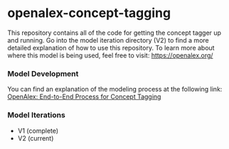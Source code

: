 # openalex-concept-tagging

This repository contains all of the code for getting the concept tagger up and running. Go into the model iteration directory (V2) to find a more detailed explanation of how to use this repository. To learn more about where this model is being used, feel free to visit: https://openalex.org/

### Model Development
You can find an explanation of the modeling process at the following link:
[OpenAlex: End-to-End Process for Concept Tagging](https://docs.google.com/document/d/1q3jBlEexskCZaSafFDMEEY3naTeyd7GS/edit?usp=sharing&ouid=112616748913247881031&rtpof=true&sd=true)


### Model Iterations
* V1 (complete)
* V2 (current)
